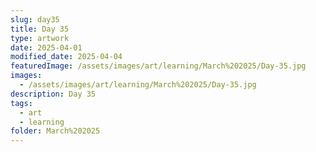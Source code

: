 ```yaml
---
slug: day35
title: Day 35
type: artwork
date: 2025-04-01
modified_date: 2025-04-04
featuredImage: /assets/images/art/learning/March%202025/Day-35.jpg
images:
  - /assets/images/art/learning/March%202025/Day-35.jpg
description: Day 35
tags:
  - art
  - learning
folder: March%202025
---
```

